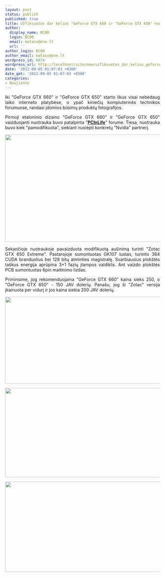 ```yaml
---
layout: post
status: publish
published: true
title: Užfiksuotos dar kelios "GeForce GTX 660 ir "GeForce GTX 650" nuotraukos
author:
  display_name: BC00
  login: BC00
  email: matasx@one.lt
  url: ''
author_login: BC00
author_email: matasx@one.lt
wordpress_id: 6874
wordpress_url: http://localhost/site/new/uzfiksuotos_dar_kelios_geforce_gtx_660_ir_geforce_gtx_650_nuotraukos/
date: '2012-09-05 01:07:03 +0300'
date_gmt: '2012-09-05 01:07:03 +0300'
categories:
- Naujienos
---
```

<p style="text-align: justify;">
	Iki &quot;GeForce GTX 660&quot; ir &quot;GeForce GTX 650&quot; starto likus visai nebedaug laiko interneto platybėse, o ypač kiniečių kompiuterinės technikos forumuose, randasi įdomios būsimų produktų fotografijos.</p>
<p style="text-align: justify;">
	Pirmoji etaloninio dizaino &quot;GeForce GTX 660&quot; ir &quot;GeForce GTX 650&quot; vaizduojanti nuotrauka buvo patalpinta &quot;<a href="http://we.pcinlife.com/thread-1978133-1-1.html"><strong>PCInLife</strong></a>&quot; forume. Tiesa, nuotrauka buvo kiek &quot;pamodifikuota&quot;, siekiant nuslėpti konkretų &quot;Nvidia&quot; partnerį.</p>
<p style="text-align: justify;">
	<img alt="" src="http://technews.lt/userfiles/gtx_660_650.jpg" style="width: 520px; height: 349px;" /></p>
<p style="text-align: justify;">
	Sekančioje nuotraukoje pavaizduota modifikuotą au&scaron;inimą turinti &quot;Zotac GTX 650 Extreme&quot;. Pastarojoje sumontuotas GK107 lustas, turintis 384 CUDA branduolius bei 128 bitų atminties magistralę. Svarbiausius plok&scaron;tės ta&scaron;kus energija aprūpina 3+1 fazių įtampos valdiklis. Ant vaizdo plok&scaron;tės PCB sumontuotas 6pin maitinimo lizdas.</p>
<p style="text-align: justify;">
	Priminsime, jog rekomenduojama &quot;GeForce GTX 660&quot; kaina sieks 250, o &quot;GeForce GTX 650&quot; - 150 JAV dolerių. Pana&scaron;u, jog &scaron;i &quot;Zotac&quot; versija įkainuota per vidurį ir jos kaina siekia 200 JAV dolerių.</p>
<p style="text-align: justify;">
	<img alt="" src="http://technews.lt/userfiles/Zotac-GTX-650.png" style="width: 520px; height: 282px;" /></p>
<p style="text-align: justify;">
	<img alt="" src="http://technews.lt/userfiles/ZOTAC-GTX-650-Cooler.png" style="width: 520px; height: 290px;" /></p>
<p style="text-align: justify;">
	<img alt="" src="http://technews.lt/userfiles/Zotac-GTX-650-PCB.png" style="width: 520px; height: 293px;" /></p>
